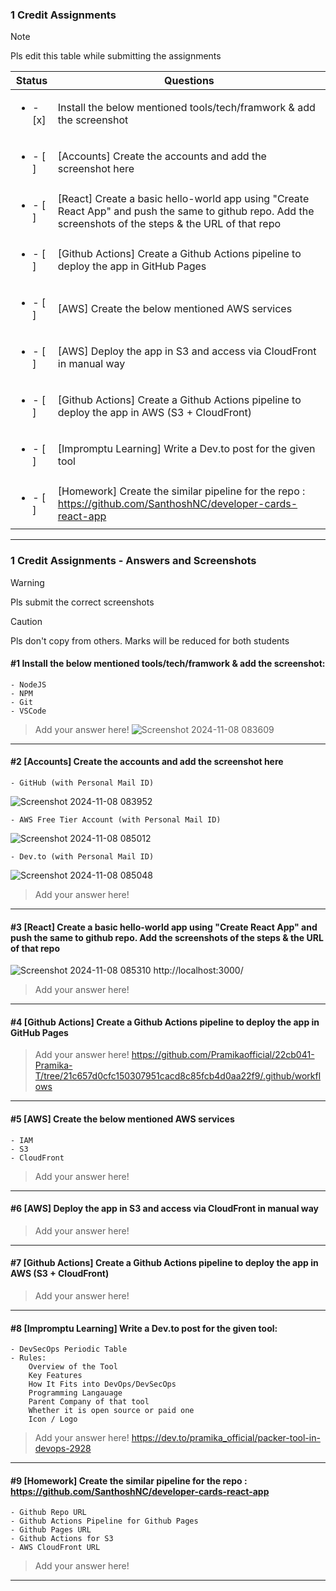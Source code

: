 ### 1 Credit Assignments

> [!NOTE]
> Pls edit this table while submitting the assignments

| Status         | Questions     | 
|----------------|---------------|
| <ul><li>- [x] </li></ul> | Install the below mentioned tools/tech/framwork & add the screenshot |
| <ul><li>- [ ] </li></ul> | [Accounts] Create the accounts and add the screenshot here |
| <ul><li>- [ ] </li></ul> | [React] Create a basic hello-world app using "Create React App" and push the same to github repo. Add the screenshots of the steps & the URL of that repo |
| <ul><li>- [ ] </li></ul> | [Github Actions] Create a Github Actions pipeline to deploy the app in GitHub Pages |
| <ul><li>- [ ] </li></ul> | [AWS] Create the below mentioned AWS services |
| <ul><li>- [ ] </li></ul> | [AWS] Deploy the app in S3 and access via CloudFront in manual way  |
| <ul><li>- [ ] </li></ul> | [Github Actions] Create a Github Actions pipeline to deploy the app in AWS (S3 + CloudFront)  |
| <ul><li>- [ ] </li></ul> | [Impromptu Learning] Write a Dev.to post for the given tool  |
| <ul><li>- [ ] </li></ul> | [Homework] Create the similar pipeline for the repo : https://github.com/SanthoshNC/developer-cards-react-app  |

***

### 1 Credit Assignments - Answers and Screenshots

> [!WARNING]
> Pls submit the correct screenshots

> [!CAUTION]
> Pls don't copy from others. Marks will be reduced for both students

#### #1 Install the below mentioned tools/tech/framwork & add the screenshot:
	- NodeJS 
	- NPM 
	- Git
	- VSCode
> Add your answer here!
> ![Screenshot 2024-11-08 083609](https://github.com/user-attachments/assets/583cede9-8513-413e-bdc5-3014f4ebcc27)


***

#### #2 [Accounts] Create the accounts and add the screenshot here
	- GitHub (with Personal Mail ID)
 ![Screenshot 2024-11-08 083952](https://github.com/user-attachments/assets/89fedd91-6cef-4e67-b177-4081fad670ba)

	- AWS Free Tier Account (with Personal Mail ID)
 ![Screenshot 2024-11-08 085012](https://github.com/user-attachments/assets/f5e904df-ec5d-4031-8cdc-7452635a340f)

	- Dev.to (with Personal Mail ID)
 ![Screenshot 2024-11-08 085048](https://github.com/user-attachments/assets/3f29523c-00d1-40b7-9e04-0370a2fe194e)

> Add your answer here!

***

#### #3 [React] Create a basic hello-world app using "Create React App" and push the same to github repo. Add the screenshots of the steps & the URL of that repo
![Screenshot 2024-11-08 085310](https://github.com/user-attachments/assets/1c5dc328-5eca-4498-9029-9d8588141fc1)
http://localhost:3000/

> Add your answer here!

***

#### #4 [Github Actions] Create a Github Actions pipeline to deploy the app in GitHub Pages
> Add your answer here!
> https://github.com/Pramikaofficial/22cb041-Pramika-T/tree/21c657d0cfc150307951cacd8c85fcb4d0aa22f9/.github/workflows

***

#### #5 [AWS] Create the below mentioned AWS services
	- IAM
	- S3
	- CloudFront
> Add your answer here!

***

#### #6 [AWS] Deploy the app in S3 and access via CloudFront in manual way
> Add your answer here!

***

#### #7 [Github Actions] Create a Github Actions pipeline to deploy the app in AWS (S3 + CloudFront)
> Add your answer here!

***

#### #8 [Impromptu Learning] Write a Dev.to post for the given tool:
	- DevSecOps Periodic Table
	- Rules:
		Overview of the Tool
		Key Features
		How It Fits into DevOps/DevSecOps
		Programming Langauage
		Parent Company of that tool
		Whether it is open source or paid one
		Icon / Logo
> Add your answer here!
> https://dev.to/pramika_official/packer-tool-in-devops-2928

***

#### #9 [Homework] Create the similar pipeline for the repo : https://github.com/SanthoshNC/developer-cards-react-app
	- Github Repo URL
	- Github Actions Pipeline for Github Pages
	- Github Pages URL
 	- Github Actions for S3
 	- AWS CloudFront URL
> Add your answer here!

***
